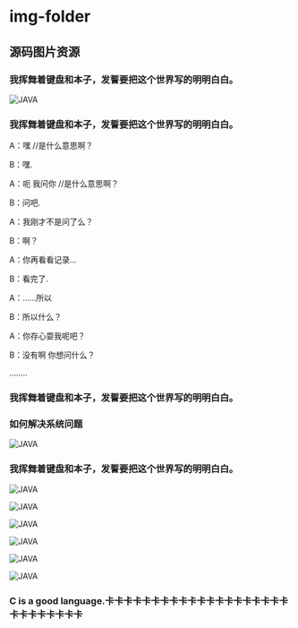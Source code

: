 # img-folder
## 源码图片资源
### 我挥舞着键盘和本子，发誓要把这个世界写的明明白白。

![JAVA](http://img.hb.aicdn.com/4100e2b13b2e7b961a8da905fd24b2885f926805e07c-7N6IPd_fw658 "JAVA")

### 我挥舞着键盘和本子，发誓要把这个世界写的明明白白。

A：嘿 //是什么意思啊？

B：嘿.

A：呃 我问你 //是什么意思啊？

B：问吧.

A：我刚才不是问了么？

B：啊？

A：你再看看记录...

B：看完了.

A：......所以

B：所以什么？

A：你存心耍我呢吧？

B：没有啊 你想问什么？

........

### 我挥舞着键盘和本子，发誓要把这个世界写的明明白白。

### 如何解决系统问题

![JAVA](http://7vzp4h.com1.z0.glb.clouddn.com/1077.png "JAVA")

### 我挥舞着键盘和本子，发誓要把这个世界写的明明白白。

![JAVA](https://pic2.zhimg.com/9efabb419018aaa171e3d053010b17d9_b.png "JAVA")

![JAVA](https://pic2.zhimg.com/092ce58753b48a40b8cdbafc9c30e441_b.png "JAVA")

![JAVA](https://pic2.zhimg.com/73b5b41e3a293a114a56de93ae5ad911_b.png "JAVA")

![JAVA](https://pic3.zhimg.com/deb862e799d1c4704839ca1e9a8ba2d6_b.png "JAVA")

![JAVA](https://pic2.zhimg.com/6baa5c75a3150d7225a27b73c9f3e7d9_b.png "JAVA")

![JAVA](https://pic3.zhimg.com/b1a96b0da0950a7b5d5317fc691f1902_b.png "JAVA")

### C is a good language.卡卡卡卡卡卡卡卡卡卡卡卡卡卡卡卡卡卡卡卡卡卡卡卡卡卡卡卡
